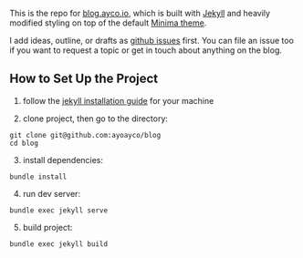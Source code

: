 This is the repo for [blog.ayco.io](https://blog.ayco.io), which is built with [Jekyll](https://jekyllrb.com) and heavily modified styling on top of the default [Minima theme](https://github.com/jekyll/minima).

I add ideas, outline, or drafts as [github issues](https://github.com/ayoayco/blog/issues) first. You can file an issue too if you want to request a topic or get in touch about anything on the blog.

## How to Set Up the Project

1. follow the [jekyll installation guide](https://jekyllrb.com/docs/installation) for your machine

2. clone project, then go to the directory:
```
git clone git@github.com:ayoayco/blog
cd blog
```

3. install dependencies:
```
bundle install
```

4. run dev server:
```
bundle exec jekyll serve
```

5. build project:
```
bundle exec jekyll build
```
